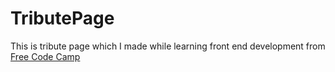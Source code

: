 # TributePage
This is tribute page which  I made while learning front end development from [Free Code Camp](https://www.freecodecamp.org/)
